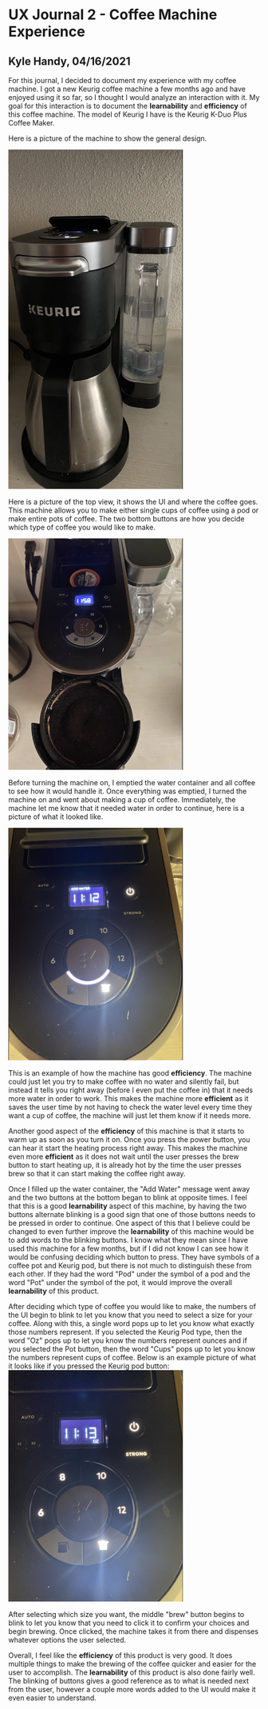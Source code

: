 # UX Journal 2 - Coffee Machine Experience

## Kyle Handy, 04/16/2021

For this journal, I decided to document my experience with my coffee machine. I got a new Keurig coffee machine a few months ago and have enjoyed using it so far, so I thought I would analyze an interaction with it. My goal for this interaction is to document the **learnability** and **efficiency** of this coffee machine. The model of Keurig I have is the Keurig K-Duo Plus Coffee Maker.

Here is a picture of the machine to show the general design.
  
<img src="https://github.com/UsabilityEngineering/ux-portfolio-khandy7/blob/master/UX_Journal2/Pictures/fullView.png" width=350 aign=left>

Here is a picture of the top view, it shows the UI and where the coffee goes. This machine allows you to make either single cups of coffee using a pod or make entire pots of coffee. The two bottom buttons are how you decide which type of coffee you would like to make.
  
<img src="https://github.com/UsabilityEngineering/ux-portfolio-khandy7/blob/master/UX_Journal2/Pictures/topView.png" width=350> 


Before turning the machine on, I emptied the water container and all coffee to see how it would handle it. Once everything was emptied, I turned the machine on and went about making a cup of coffee. Immediately, the machine let me know that it needed water in order to continue, here is a picture of what it looked like.

<img src="https://github.com/UsabilityEngineering/ux-portfolio-khandy7/blob/master/UX_Journal2/Pictures/addWater.png" width=350> 

This is an example of how the machine has good **efficiency**. The machine could just let you try to make coffee with no water and silently fail, but instead it tells you right away (before I even put the coffee in) that it needs more water in order to work. This makes the machine more **efficient** as it saves the user time by not having to check the water level every time they want a cup of coffee, the machine will just let them know if it needs more.

Another good aspect of the **efficiency** of this machine is that it starts to warm up as soon as you turn it on. Once you press the power button, you can hear it start the heating process right away. This makes the machine even more **efficient** as it does not wait until the user presses the brew button to start heating up, it is already hot by the time the user presses brew so that it can start making the coffee right away.

Once I filled up the water container, the "Add Water" message went away and the two buttons at the bottom began to blink at opposite times. I feel that this is a good **learnability** aspect of this machine, by having the two buttons alternate blinking is a good sign that one of those buttons needs to be pressed in order to continue. One aspect of this that I believe could be changed to even further improve the **learnability** of this machine would be to add words to the blinking buttons. I know what they mean since I have used this machine for a few months, but if I did not know I can see how it would be confusing deciding which button to press. They have symbols of a coffee pot and Keurig pod, but there is not much to distinguish these from each other. If they had the word "Pod" under the symbol of a pod and the word "Pot" under the symbol of the pot, it would improve the overall **learnability** of this product.

After deciding which type of coffee you would like to make, the numbers of the UI begin to blink to let you know that you need to select a size for your coffee. Along with this, a single word pops up to let you know what exactly those numbers represent. If you selected the Keurig Pod type, then the word "Oz" pops up to let you know the numbers represent ounces and if you selected the Pot button, then the word "Cups" pops up to let you know the numbers represent cups of coffee. Below is an example picture of what it looks like if you pressed the Keurig pod button:
<img src="https://github.com/UsabilityEngineering/ux-portfolio-khandy7/blob/master/UX_Journal2/Pictures/ounces.png" width=350> 

After selecting which size you want, the middle "brew" button begins to blink to let you know that you need to click it to confirm your choices and begin brewing. Once clicked, the machine takes it from there and dispenses whatever options the user selected.

Overall, I feel like the **efficiency** of this product is very good. It does multiple things to make the brewing of the coffee quicker and easier for the user to accomplish. The **learnability** of this product is also done fairly well. The blinking of buttons gives a good reference as to what is needed next from the user, however a couple more words added to the UI would make it even easier to understand. 
